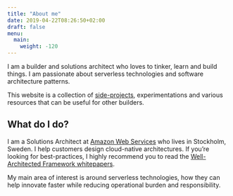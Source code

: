 ```yaml
---
title: "About me"
date: 2019-04-22T08:26:50+02:00
draft: false
menu:
  main:
    weight: -120
---
```


I am a builder and solutions architect who loves to tinker, learn and build things. I am passionate about serverless technologies and software architecture patterns.

This website is a collection of [side-projects](/projects/), experimentations and various resources that can be useful for other builders.

## What do I do?

I am a Solutions Architect at [Amazon Web Services](https://aws.amazon.com/) who lives in Stockholm, Sweden. I help customers design cloud-native architectures. If you’re looking for best-practices, I highly recommend you to read the [Well-Architected Framework whitepapers](https://aws.amazon.com/architecture/well-architected/).

My main area of interest is around serverless technologies, how they can help innovate faster while reducing operational burden and responsibility.
